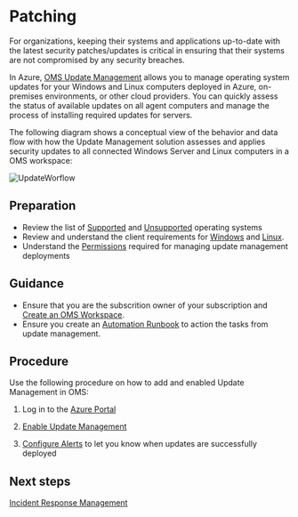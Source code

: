 # Patching

For organizations, keeping their systems and applications up-to-date with the latest security patches/updates is critical in ensuring that their systems are not compromised by any security breaches.

In Azure, [OMS Update Management](https://docs.microsoft.com/en-us/azure/automation/automation-update-management) allows you to manage operating system updates for your Windows and Linux computers deployed in Azure, on-premises environments, or other cloud providers. You can quickly assess the status of available updates on all agent computers and manage the process of installing required updates for servers.

The following diagram shows a conceptual view of the behavior and data flow with how the Update Management solution assesses and applies security updates to all connected Windows Server and Linux computers in a OMS workspace:


![UpdateWorflow](https://github.com/alvarovitta/Azure-Security/blob/master/images/update-mgmt-updateworkflow.png)


## Preparation
  - Review the list of [Supported](https://docs.microsoft.com/en-us/azure/automation/automation-update-management#supported-client-types) and [Unsupported](https://docs.microsoft.com/en-us/azure/automation/automation-update-management#unsupported-client-types) operating systems
  - Review and understand the client requirements for [Windows](https://docs.microsoft.com/en-us/azure/automation/automation-update-management#windows) and [Linux](https://docs.microsoft.com/en-us/azure/automation/automation-update-management#linux).
  - Understand the [Permissions](https://docs.microsoft.com/en-us/azure/automation/automation-role-based-access-control#update-management) required for managing update management deployments
 
## Guidance
  - Ensure that you are the subscrition owner of your subscription and [Create an OMS Workspace](https://docs.microsoft.com/en-us/azure/log-analytics/log-analytics-quick-create-workspace).  
  - Ensure you create an [Automation Runbook](https://docs.microsoft.com/en-us/azure/automation/automation-quickstart-create-account) to action the tasks from update management.

## Procedure
Use the following procedure on how to add and enabled Update Management in OMS:

 1. Log in to the [Azure Portal](https://portal.azure.com/)
 
 2. [Enable Update Management](https://docs.microsoft.com/en-us/azure/automation/automation-tutorial-update-management#enable-update-management)
    
 3. [Configure Alerts](https://docs.microsoft.com/en-us/azure/automation/automation-tutorial-update-management#configure-alerting) to let you know when updates are successfully deployed



## Next steps
[Incident Response Management](https://github.com/nmcgregor/Azure-Security/blob/master/4.6-Incident-Response-Management.md)
